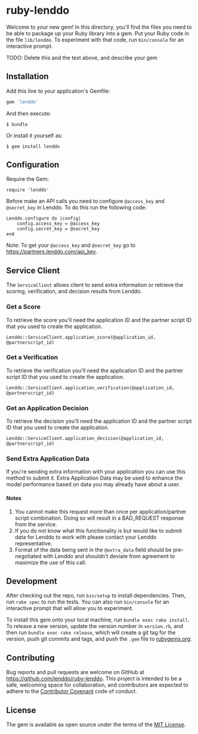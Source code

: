 # ruby-lenddo

Welcome to your new gem! In this directory, you'll find the files you need to be able to package up your Ruby library into a gem. Put your Ruby code in the file `lib/lenddo`. To experiment with that code, run `bin/console` for an interactive prompt.

TODO: Delete this and the text above, and describe your gem

## Installation

Add this line to your application's Gemfile:

```ruby
gem 'lenddo'
```

And then execute:

    $ bundle

Or install it yourself as:

    $ gem install lenddo

## Configuration

Require the Gem:

    require 'lenddo'
    
Before make an API calls you need to configure `@access_key` and `@secret_key` in Lenddo. To do this run the following code:

    Lenddo.configure do |config|
        config.access_key = @access_key
        config.secret_key = @secret_key
    end

Note: To get your `@access_key` and `@secret_key` go to https://partners.lenddo.com/api_key.

## Service Client

The `ServiceClient` allows client to send extra information or retrieve the scoring, verification, and decision results from Lenddo.

### Get a Score

To retrieve the score you'll need the application ID and the partner script ID that you used to create the application.

    Lenddo::ServiceClient.application_score(@application_id, @partnerscript_id)

### Get a Verification

To retrieve the verification you'll need the application ID and the partner script ID that you used to create the application.

    Lenddo::ServiceClient.application_verification(@application_id, @partnerscript_id)
    
### Get an Application Decision

To retrieve the decision you'll need the application ID and the partner script ID that you used to create the application.

    Lenddo::ServiceClient.application_decision(@application_id, @partnerscript_id)

### Send Extra Application Data

If you're sending extra information with your application you can use this method to submit it. Extra Application Data may be used to enhance the model performance based on data you may already have about a user.

#### Notes

1. You cannot make this request more than once per application/partner script combination. Doing so will result in a BAD_REQUEST response from the service.
2. If you do not know what this functionality is but would like to submit data for Lenddo to work with please contact your Lenddo representative.
3. Format of the data being sent in the `@extra_data` field should be pre-negotiated with Lenddo and shouldn't deviate from agreement to maximize the use of this call.

## Development

After checking out the repo, run `bin/setup` to install dependencies. Then, run `rake spec` to run the tests. You can also run `bin/console` for an interactive prompt that will allow you to experiment.

To install this gem onto your local machine, run `bundle exec rake install`. To release a new version, update the version number in `version.rb`, and then run `bundle exec rake release`, which will create a git tag for the version, push git commits and tags, and push the `.gem` file to [rubygems.org](https://rubygems.org).

## Contributing

Bug reports and pull requests are welcome on GitHub at https://github.com/lenddo/ruby-lenddo. This project is intended to be a safe, welcoming space for collaboration, and contributors are expected to adhere to the [Contributor Covenant](http://contributor-covenant.org) code of conduct.


## License

The gem is available as open source under the terms of the [MIT License](http://opensource.org/licenses/MIT).